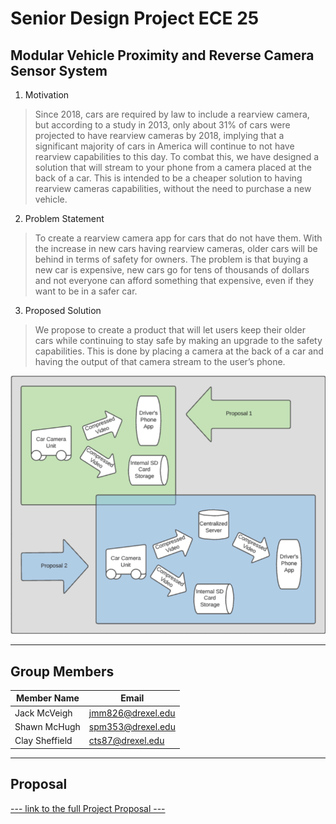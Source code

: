 # Senior Design Project ECE 25
## Modular Vehicle Proximity and Reverse Camera Sensor System
1. Motivation
>Since 2018, cars are required by law to include a rearview camera, but according to a study in 2013, only about 31% of cars were projected to have rearview cameras by 2018, implying that a significant majority of cars in America will continue to not have rearview capabilities to this day. To combat this, we have designed a solution that will stream to your phone from a camera placed at the back of a car. This is intended to be a cheaper solution to having rearview cameras capabilities, without the need to purchase a new vehicle. 

2. Problem Statement
>To create a rearview camera app for cars that do not have them. With the increase in new cars having rearview cameras, older cars will be behind in terms of safety for owners. The problem is that buying a new car is expensive, new cars go for tens of thousands of dollars and not everyone can afford something that expensive, even if they want to be in a safer car. 

3. Proposed Solution
>We propose to create a product that will let users keep their older cars while continuing to stay safe by making an upgrade to the safety capabilities. This is done by placing a camera at the back of a car and having the output of that camera stream to the user’s phone.

![Project Flow Diagram](assets/proposal_flow_diagrams.png)

---

## Group Members
| Member Name | Email |
|-------------|-------|
Jack McVeigh | <jmm826@drexel.edu> |
Shawn McHugh | <spm353@drexel.edu> |
Clay Sheffield | <cts87@drexel.edu> |

---

## Proposal
[--- link to the full Project Proposal ---](https://docs.google.com/document/d/16QYduv1dYw3IQuoKZCm2hOi4qN2uWa_cCrTbQm47HLU/edit)
